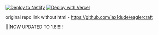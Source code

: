

[![Deploy to Netlify](https://www.netlify.com/img/deploy/button.svg)](https://app.netlify.com/start/deploy?repository=https://github.com/mrfiguy/edistoperformancev2)
[![Deploy with Vercel](https://vercel.com/button)](https://vercel.com/new/clone?repository-url=https%3A%2F%2Fgithub.com%2Fsvaaps%2Feaglercrafthtml%2F)


original repo link without html - https://github.com/lax1dude/eaglercraft

|||NOW UPDATED TO 1.8!!!!!
